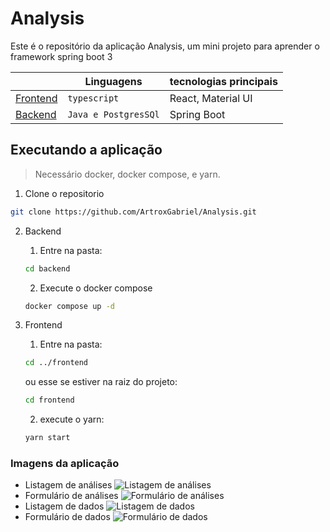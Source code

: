 # Analysis
Este é o repositório da aplicação Analysis, um mini projeto para aprender o framework spring boot 3



| | Linguagens | tecnologias principais |
|----------|----------|----------|
| [Frontend](./frontend)   | `typescript`   | React, Material UI   |
| [Backend](./backend)   | `Java e PostgresSQl`   | Spring Boot   |


## Executando a aplicação
> Necessário docker, docker compose, e yarn.

1. Clone o repositorio
```bash
git clone https://github.com/ArtroxGabriel/Analysis.git
```
2. Backend
   1. Entre na pasta:
      
   ```bash
   cd backend
   ```
   
   2. Execute o docker compose
      
   ```bash
   docker compose up -d
   ```
   
3. Frontend
   1. Entre na pasta:

   ```bash
   cd ../frontend
   ```

   ou esse se estiver na raiz do projeto:  

   ```bash
   cd frontend
   ```
   
   2. execute o yarn:
      
   ```bash
   yarn start
   ```

### Imagens da aplicação
- Listagem de análises
![Listagem de análises](https://github.com/ArtroxGabriel/Analysis/assets/78170301/498706d6-96b4-4790-82e4-d1fe46a7bd96)
- Formulário de análises
![Formulário de análises](https://github.com/ArtroxGabriel/Analysis/assets/78170301/a43511e3-8ed7-469d-a25c-cddbb1e45868)
- Listagem de dados
![Listagem de dados](https://github.com/ArtroxGabriel/Analysis/assets/78170301/dd80a5b5-d0b8-4cc0-a659-79e6a4d259b6)
- Formulário de dados
![Formulário de dados](https://github.com/ArtroxGabriel/Analysis/assets/78170301/5a701094-d1f9-4f13-a96e-f23a06c1c964)



   
